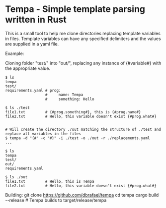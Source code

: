 # Tempa - Simple template parsing written in Rust

This is a small tool to help me clone directories replacing template variables in files.
Template variables can have any specified delimiters and the values are supplied in a yaml file.

Example:

Cloning folder "test/" into "out/", replacing any instance of {#variable#} with the appropriate value.

    $ ls
    tempa
    test/
    requirements.yaml # prog:
                      #     name: Tempa
                      #     something: Hello

    $ ls ./test
    file1.txt         # {#prog.something#}, this is {#prog.name#}
    file2.txt         # Hello, this variable doesn't exist {#prog.what#}


    # Will create the directory ./out matching the structure of ./test and replace all variables in the files
    $ tempa -d "{#" -c "#}" -i ./test -o ./out -r ./replacements.yaml
    ...

    $ ls
    tempa
    test/
    out/
    requirements.yaml

    $ ls ./out
    file1.txt         # Hello, this is Tempa
    file2.txt         # Hello, this variable doesn't exist {#prog.what#}

Building:
    git clone https://github.com/dbrafael/tempa
    cd tempa
    cargo build --release
    # Tempa builds to target/release/tempa
